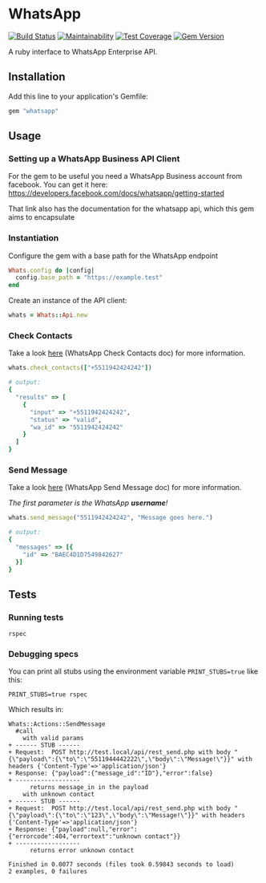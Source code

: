 # WhatsApp

[![Build Status](https://travis-ci.org/getninjas/whatsapp.svg?branch=master)](https://travis-ci.org/getninjas/whatsapp)
[![Maintainability](https://api.codeclimate.com/v1/badges/0365e33bf574d4a94b3e/maintainability)](https://codeclimate.com/github/getninjas/whatsapp/maintainability)
[![Test Coverage](https://api.codeclimate.com/v1/badges/0365e33bf574d4a94b3e/test_coverage)](https://codeclimate.com/github/getninjas/whatsapp/test_coverage)
[![Gem Version](https://badge.fury.io/rb/whatsapp.svg)](https://badge.fury.io/rb/whatsapp)

A ruby interface to WhatsApp Enterprise API.

## Installation

Add this line to your application's Gemfile:

```ruby
gem "whatsapp"
```

## Usage

### Setting up a WhatsApp Business API Client

For the gem to be useful you need a WhatsApp Business account from facebook. You can get it here: https://developers.facebook.com/docs/whatsapp/getting-started

That link also has the documentation for the whatsapp api, which this gem aims to encapsulate

### Instantiation

Configure the gem with a base path for the WhatsApp endpoint

```ruby
Whats.config do |config|
  config.base_path = "https://example.test"
end
```

Create an instance of the API client:

```ruby
whats = Whats::Api.new
```

### Check Contacts

Take a look [here](https://developers.facebook.com/docs/whatsapp/check-contacts) (WhatsApp Check Contacts doc) for more information.

```ruby
whats.check_contacts(["+5511942424242"])

# output:
{
  "results" => [
    {
      "input" => "+5511942424242",
      "status" => "valid",
      "wa_id" => "5511942424242"
    }
  ]
}
```

### Send Message

Take a look [here](https://developers.facebook.com/docs/whatsapp/send-api) (WhatsApp Send Message doc) for more information.

*The first parameter is the WhatsApp **username**!*

```ruby
whats.send_message("5511942424242", "Message goes here.")

# output:
{
  "messages" => [{
    "id" => "BAEC4D1D7549842627"
  }]
}
```

## Tests

### Running tests

```shell
rspec
```

### Debugging specs

You can print all stubs using the environment variable `PRINT_STUBS=true` like this:

```shell
PRINT_STUBS=true rspec
```

Which results in:

```
Whats::Actions::SendMessage
  #call
    with valid params
+ ------ STUB ------
+ Request:  POST http://test.local/api/rest_send.php with body "{\"payload\":{\"to\":\"5511944442222\",\"body\":\"Message!\"}}" with headers {'Content-Type'=>'application/json'}
+ Response: {"payload":{"message_id":"ID"},"error":false}
+ ------------------
      returns message_in in the payload
    with unknown contact
+ ------ STUB ------
+ Request:  POST http://test.local/api/rest_send.php with body "{\"payload\":{\"to\":\"123\",\"body\":\"Message!\"}}" with headers {'Content-Type'=>'application/json'}
+ Response: {"payload":null,"error":{"errorcode":404,"errortext":"unknown contact"}}
+ ------------------
      returns error unknown contact

Finished in 0.0077 seconds (files took 0.59843 seconds to load)
2 examples, 0 failures
```

